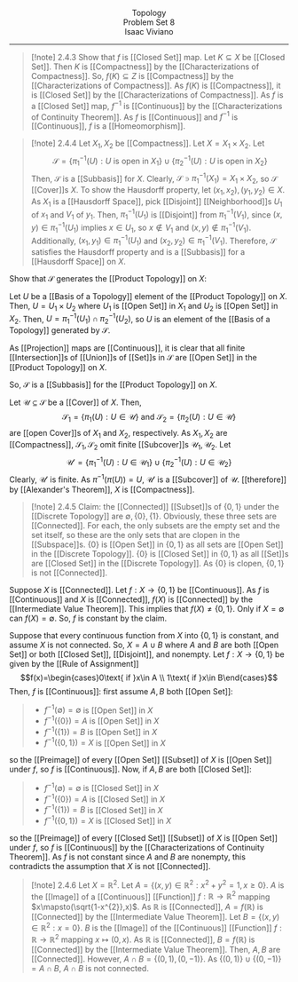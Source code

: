 <p align=center>
Topology <br>
Problem Set 8 <br>
Isaac Viviano
</br>

---

>[!note] 2.4.3
Show that $f$ is [[Closed Set]] map. Let $K\subseteq X$ be [[Closed Set]]. Then $K$ is [[Compactness]] by the [[Characterizations of Compactness]]. So, $f(K)\subseteq Z$ is [[Compactness]] by the [[Characterizations of Compactness]]. As $f(K)$ is [[Compactness]], it is [[Closed Set]] by the [[Characterizations of Compactness]]. As $f$ is a [[Closed Set]] map, $f^{-1}$ is [[Continuous]] by the [[Characterizations of Continuity Theorem]]. As $f$ is [[Continuous]] and $f^{-1}$ is [[Continuous]], $f$ is a [[Homeomorphism]].

>[!note] 2.4.4
Let $X_{1},X_{2}$ be [[Compactness]]. Let $X=X_{1}\times X_{2}$. Let $$\mathcal{S}=\{\pi_{1}^{-1}(U):U \text{ is open in }X_{1}\}\cup\{\pi_{2}^{-1}(U):U \text{ is open in }X_{2}\}$$Then, $\mathcal{S}$ is a [[Subbasis]] for $X$. Clearly, $\mathcal{S}\ni \pi_{1}^{-1}(X_{1})=X_{1}\times X_{2}$, so $\mathcal{S}$ [[Cover]]s $X$. To show the Hausdorff property, let $(x_{1},x_{2}),(y_{1},y_{2})\in X$. As $X_{1}$ is a [[Hausdorff Space]], pick [[Disjoint]] [[Neighborhood]]s $U_{1}$ of $x_{1}$ and $V_{1}$ of $y_{1}$. Then, $\pi_{1}^{-1}(U_{1})$ is [[Disjoint]] from $\pi_{1}^{-1}(V_{1})$, since $(x,y)\in \pi_{1}^{-1}(U_{1})$ implies $x\in U_{1}$, so $x\notin V_{1}$ and $(x,y)\notin \pi_{1}^{-1}(V_{1})$. Additionally, $(x_{1},y_{1})\in \pi^{-1}_{1}(U_{1})$ and $(x_{2},y_{2})\in \pi^{-1}_{1}(V_{1})$. Therefore, $\mathcal{S}$ satisfies the Hausdorff property and is a [[Subbasis]] for a [[Hausdorff Space]] on $X$.
>
Show that $\mathcal{S}$ generates the [[Product Topology]] on $X$:
>
Let $U$ be a [[Basis of a Topology]] element of the [[Product Topology]] on $X$. Then, $U=U_{1}\times U_{2}$ where $U_{1}$ is [[Open Set]] in $X_{1}$ and $U_{2}$ is [[Open Set]] in $X_{2}$. Then, $U=\pi_{1}^{-1}(U_{1})\cap \pi_{2}^{-1}(U_{2})$, so $U$ is an element of the [[Basis of a Topology]] generated by $\mathcal{S}$. 
>
As [[Projection]] maps are [[Continuous]], it is clear that all finite [[Intersection]]s of [[Union]]s of [[Set]]s in $\mathcal{S}$ are [[Open Set]] in the [[Product Topology]] on $X$.
>
So, $\mathcal{S}$ is a [[Subbasis]] for the [[Product Topology]] on $X$.
>
Let $\mathcal{U}\subseteq \mathcal{S}$ be a [[Cover]] of $X$. Then, $$\mathcal{S}_{1}=\{\pi_{1}(U):U\in \mathcal{U}\}\text{ and }\mathcal{S}_{2}=\{\pi_{2}(U):U\in \mathcal{U}\}$$are [[open Cover]]s of $X_{1}$ and $X_{2}$, respectively. As $X_{1},X_{2}$ are [[Compactness]], $\mathcal{S}_1,\mathcal{S}_2$ omit finite [[Subcover]]s $\mathcal{U}_1,\mathcal{U}_2$. Let $$\mathcal{U}'=\{\pi_{1}^{-1}(U):U\in \mathcal{U}_{1}\}\cup\{\pi_{2}^{-1}(U):U\in \mathcal{U}_2\}$$Clearly, $\mathcal{U}'$ is finite. As $\pi^{-1}(\pi(U))=U$, $\mathcal{U}'$ is a [[Subcover]] of $\mathcal{U}$. [[therefore]] by [[Alexander's Theorem]], $X$ is [[Compactness]].

>[!note] 2.4.5
Claim: the [[Connected]] [[Subset]]s of $\{0,1\}$ under the [[Discrete Topology]] are $\emptyset ,\{0\},\{1\}$. Obviously, these three sets are [[Connected]]. For each, the only subsets are the empty set and the set itself, so these are the only sets that are clopen in the [[Subspace]]s. $\{0\}$ is [[Open Set]] in $\{0,1\}$ as all sets are [[Open Set]] in the [[Discrete Topology]]. $\{0\}$ is [[Closed Set]] in $\{0,1\}$ as all [[Set]]s are [[Closed Set]] in the [[Discrete Topology]]. As $\{0\}$ is clopen, $\{0,1\}$ is not [[Connected]].
>
Suppose $X$ is [[Connected]]. Let $f:X \rightarrow \{0,1\}$ be [[Continuous]]. As $f$ is [[Continuous]] and $X$ is [[Connected]], $f(X)$ is [[Connected]] by the [[Intermediate Value Theorem]]. This implies that $f(X)\ne\{0,1\}$. Only if $X=\emptyset$ can $f(X)=\emptyset$. So, $f$ is constant by the claim.
>
Suppose that every continuous function from $X$ into $\{0,1\}$ is constant, and assume $X$ is not connected. So, $X=A\cup B$ where $A$ and $B$ are both [[Open Set]] or both [[Closed Set]], [[Disjoint]], and nonempty. Let $f:X \rightarrow \{0,1\}$ be given by the [[Rule of Assignment]] $$f(x)=\begin{cases}0\text{ if }x\in A \\
1\text{ if }x\in B\end{cases}$$Then, $f$ is [[Continuous]]: first assume $A, B$ both [[Open Set]]:
>- $f^{-1}(\emptyset )=\emptyset$ is [[Open Set]] in $X$
>- $f^{-1}(\{0\})=A$ is [[Open Set]] in $X$
>- $f^{-1}(\{1\})=B$ is [[Open Set]] in $X$
>- $f^{-1}(\{0,1\})=X$ is [[Open Set]] in $X$
>
so the [[Preimage]] of every [[Open Set]] [[Subset]] of $X$ is [[Open Set]] under $f$, so $f$ is [[Continuous]]. Now, if $A, B$ are both [[Closed Set]]:
>- $f^{-1}(\emptyset )=\emptyset$ is [[Closed Set]] in $X$
>- $f^{-1}(\{0\})=A$ is [[Closed Set]] in $X$
>- $f^{-1}(\{1\})=B$ is [[Closed Set]] in $X$
>- $f^{-1}(\{0,1\})=X$ is [[Closed Set]] in $X$
>
so the [[Preimage]] of every [[Closed Set]] [[Subset]] of $X$ is [[Open Set]] under $f$, so $f$ is [[Continuous]] by the [[Characterizations of Continuity Theorem]]. As $f$ is not constant since $A$ and $B$ are nonempty, this contradicts the assumption that $X$ is not [[Connected]].

>[!note] 2.4.6
Let $X=\mathbb{R}^{2}$. Let $A=\{(x,y)\in \mathbb{R}^{2}:x^{2}+y^{2}=1,x\ge0\}$. $A$ is the [[Image]] of a [[Continuous]] [[Function]] $f:\mathbb{R}\rightarrow \mathbb{R}^{2}$ mapping $x\mapsto(\sqrt{1-x^{2}},x)$. As $\mathbb{R}$ is [[Connected]], $A=f(\mathbb{R})$ is [[Connected]] by the [[Intermediate Value Theorem]]. Let $B=\{(x,y)\in \mathbb{R}^{2}:x=0\}$. $B$ is the [[Image]] of the [[Continuous]] [[Function]] $f:\mathbb{R}\rightarrow \mathbb{R}^{2}$ mapping $x\mapsto(0,x)$. As $\mathbb{R}$ is [[Connected]], $B=f(\mathbb{R})$ is [[Connected]] by the [[Intermediate Value Theorem]]. Then, $A,B$ are [[Connected]]. However, $A\cap B=\{(0,1),(0,-1)\}$. As $\{(0,1)\}\cup\{(0,-1)\}=A\cap B$, $A\cap B$ is not connected.
